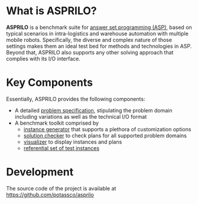 # What is ASPRILO?

**ASPRILO** is a benchmark suite for [answer set programming (ASP)](https://en.wikipedia.org/wiki/Answer_set_programming), based on typical scenarios in
intra-logistics and warehouse automation with multiple mobile robots. Specifically, the diverse
and complex nature of those settings makes them an ideal test bed for methods and technologies in
ASP. Beyond that, ASPRILO also supports any other solving approach that complies with its I/O
interface.


# Key Components

Essentially, ASPRILO provides the following components:

-   A detailed [problem specification](specification.md), stipulating the problem domain including variations as well as
    the technical I/O format
-   A benchmark toolkit comprised by
    -   [instance generator](generator.md) that supports a plethora of customization options
    -   [solution checker](checker.md) to check plans for all supported problem domains
    -   [visualizer](visualizer.md) to display instances and plans
    -   [referential set of test instances](benchmarkset.md)


# Development

The source code of the project is available at <https://github.com/potassco/asprilo>

